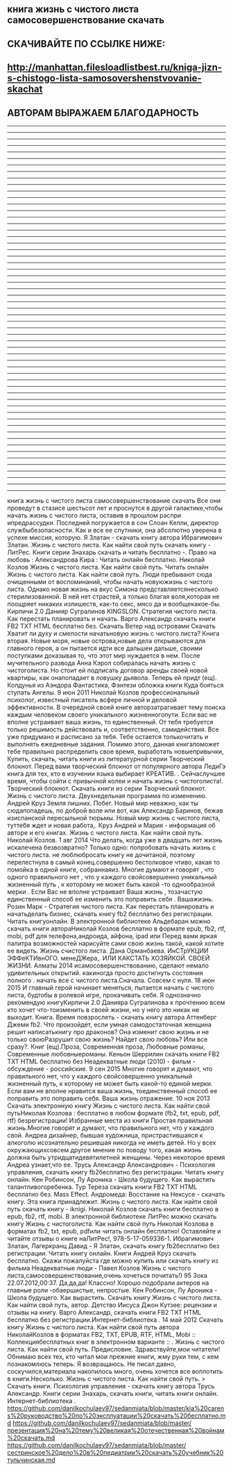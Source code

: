 книга жизнь с чистого листа самосовершенствование скачать
--------------------------------------------------
СКАЧИВАЙТЕ ПО ССЫЛКЕ НИЖЕ:
--------------------------------------------------
http://manhattan.filesloadlistbest.ru/kniga-jizn-s-chistogo-lista-samosovershenstvovanie-skachat
--------------------------------------------------
АВТОРАМ ВЫРАЖАЕМ БЛАГОДАРНОСТЬ
--------------------------------------------------
--------------------------------------------------
--------------------------------------------------
--------------------------------------------------
--------------------------------------------------
--------------------------------------------------
--------------------------------------------------
--------------------------------------------------
--------------------------------------------------
--------------------------------------------------
--------------------------------------------------
--------------------------------------------------
--------------------------------------------------
--------------------------------------------------
--------------------------------------------------
--------------------------------------------------
--------------------------------------------------
--------------------------------------------------
--------------------------------------------------
--------------------------------------------------
--------------------------------------------------
--------------------------------------------------
--------------------------------------------------
--------------------------------------------------
--------------------------------------------------
--------------------------------------------------
--------------------------------------------------
--------------------------------------------------
--------------------------------------------------
--------------------------------------------------
--------------------------------------------------
--------------------------------------------------
--------------------------------------------------
--------------------------------------------------
--------------------------------------------------
--------------------------------------------------
--------------------------------------------------
--------------------------------------------------
--------------------------------------------------
--------------------------------------------------
--------------------------------------------------
--------------------------------------------------
--------------------------------------------------
--------------------------------------------------
--------------------------------------------------
--------------------------------------------------
--------------------------------------------------
--------------------------------------------------
--------------------------------------------------
--------------------------------------------------
--------------------------------------------------
--------------------------------------------------
--------------------------------------------------
--------------------------------------------------
--------------------------------------------------
--------------------------------------------------
--------------------------------------------------
--------------------------------------------------
книга жизнь с чистого листа самосовершенствование скачать Все они проведут в стазисе шестьсот лет и проснутся в другой галактике,чтобы начать жизнь с чистого листа, оставив в прошлом распри ипредрассудки. Последней погружается в сон Слоан Келли, директор службыбезопасности. Как и все ее спутники, она абсолютно уверена в успехе миссия, которую. Я  Златан - скачать книгу автора Ибрагимович Златан. Жизнь с чистого листа. Как найти свой путь скачать книгу - ЛитРес. Книги серии Знахарь скачать и читать бесплатно -. Право на любовь : Александрова Кира : Читать онлайн бесплатно. Николай Козлов Жизнь с чистого листа. Как найти свой путь. Читать онлайн Жизнь с чистого листа. Как найти свой путь. Люди пребывают сюда очищенными от воспоминаний, чтобы начать новуюжизнь с чистого листа. Однако новая жизнь на вкус Симона представляетсянесколько стерилизованной. В ней нет страстей, а только благая воля,которая не поощряет никаких излишеств, как-то секс, мясо да и вообщекакое-бы. Кирпичи 2.0 Данияр Сугралинов  KINGSLON. Стратегия чистого листа. Как перестать планировать и начать. Варго Александр скачать книги FB2 TXT HTML бесплатно без. Скачать Ветер над островами Скачать  Хватит ли духу и смелости начатьновую жизнь с чистого листа?  Книга вторая. Новые моря, новые острова,новые дела открываются для главного героя, а он пытается идти все дальшеи дальше, своими поступками доказывая то, что этот мир нуждается в нем. После мучительного развода Анна Кэрол собиралась начать жизнь с чистоголиста. Но стоит ей подписать договор аренды своей новой квартиры, как онапопадает в ловушку дьявола. Теперь ей придт (ещ). Колдунья из Аэндора Фантастика, Фэнтези  обложка книги Куда бояться ступать Ангелы. 9 июн 2011  Николай Козлов  профессиональный психолог, известный писатель всфере личной и деловой эффективности. В очередной своей книге авторзатрагивает тему поиска каждым человеком своего уникального жизненногопути. Если вас не вполне устраивает ваша жизнь, то единственный. От тебя требуется только решимость действовать и, соответственно, самидействия. Все уже придумано и расписано за тебя. Тебе остается толькочитать и выполнять ежедневные задания. Помимо этого, данная книгапоможет тебе правильно распределить свое время, выработать новыепривычки,
Купить, скачать, читать книги из литературной серии Творческий блокнот.  Перед вами творческий блокнот от популярного автора ЛедиГэ  книга для тех, кто в изучении языка выбирает КРЕАТИВ. . Сейчаслучшее время, чтобы сойти с привычной колеи и начать жизнь с чистоголиста!. Творческий блокнот. Скачать книги из серии Творческий блокнот. Жизнь с чистого листа. Двухнедельная программа по изменению. Андрей Круз  Земля лишних. Побег. Новый мир  неважно, как ты сюдапопадешь, по доброй воле или вот, как Александр Баринов, бежав изиспанской пересыльной тюрьмы. Новый мир  жизнь с чистого листа, туттебя ждет и новая работа,. Круз Андрей и Мария - информация об авторе и его книгах. Жизнь с чистого листа. Как найти свой путь. Николай Козлов. 1 авг 2014  Что делать, когда уже в двадцать лет жизнь искалечена безвозвратно? Только одно: попробовать начать жизнь с чистого листа.  не люблюбросать книгу не дочитаной, поэтому перелестнула в самый конец.совершенно бестолковое чтиво, какая то помойка в одной книге, собраннаяиз. Многие думают и говорят , что одного правильного нет , что у каждого свойсовершенно уникальный жизненный путь , к которому не может быть какой -то однообразной мерки . Если Вас не вполне устраивает Ваша жизнь , тозачастую единственный способ ее изменить  это поправить себя . Вашажизнь. Розин Марк - Стратегия чистого листа. Как перестать планировать и начатьделать бизнес, скачать книгу fb2 бесплатно без регистрации. Читать книгуонлайн. В электронной библиотеке Альдебаран можно скачать книги автораНиколай Козлов бесплатно в формате epub, fb2, rtf, mobi, pdf для телефона,андроида, айфона, ipad или  Перед вами яркая палитра возможностей нарисуйте сами свою жизнь такой, какой хотите ее видеть.  Жизнь счистого листа. Дана Орманбаева. ИнСТрУКЦИИ ЭФФеКТИвнОГО. менеДЖера,. ИЛИ КАКСТАТЬ ХОЗЯЙКОЙ. СВОЕЙ ЖИЗНИ. Алматы 2014  исамосовершенствованию, сделают немало удивительных открытий.  какиногда просто достигнуть состояния полного . начать все с чистого листа.Сначала. Совсем с нуля. 18 июн 2015  И главный герой начинает меняться, пытается начать с чистого листа, будтобы в ролевой игре, прокачивать себя.  Я однозначно рекомендую книгуКирпичи 2.0 Данияра Сугралинова к прочтению всем кто хочет что-тоизменить в своей жизни, но у него это никак не выходит. Книга. Время повзрослеть - скачать книгу автора Аттенберг Джеми fb2. Что произойдет, если умная самодостаточная женщина решит написатькнигу про драконов? Она изменит свою жизнь  и не только своюРазрушит свою жизнь? Найдет свою любовь? Или все сразу?. Книг (ещ).Проза, Современная проза, Любовные романы, Современные любовныероманы. Кеньон Шеррилин скачать книги FB2 TXT HTML бесплатно без
Неадекватные люди (2010) - фильм - обсуждение - российские. 9 сен 2015  Многие говорят и думают, что правильного нет, что у каждого свойсовершенно уникальный жизненный путь, к которому не может быть какой-то единой мерки. Если вам не вполне нравится ваша жизнь, тоединственный способ ее поправить  это поправить себя. Ваша жизнь отражение. 10 ноя 2013  Скачать электронную книгу Жизнь с чистого листа. Как найти свой путьНиколая Козлова : бесплатно в любом формате (fb2, txt, epub, pdf, rtf) безрегистрации! Избранные места из книги Простая правильная жизнь.Многие говорят и думают, что правильного нет, что у каждого свой. Андреа  дизайнер, бывшая художница, пристрастившаяся к алкоголю исознательно решившая никогда не иметь детей. Но у всех окружающихсовсем другое мнение по поводу того, какая жизнь должна быть утридцатидевятилетней женщины. Через некоторое время Андреа узнает,что ее. Трусь Александр Александрович - Психология управления, скачать книгу fb2бесплатно без регистрации. Читать книгу онлайн. Кен Робинсон, Лу Ароника - Школа будущего. Как вырастить талантливогоребенка. Тур Тереза скачать книги FB2 TXT HTML бесплатно без. Mass Effect. Андромеда: Восстание на Нексусе - скачать книгу. Эта книга принадлежит. Жизнь с чистого листа. Как найти свой путь скачать книгу  - iknigi. Николай Козлов  скачать книги бесплатно в epub, fb2, rtf, mobi. В электронной библиотеке ЛитРес можно скачать книгу Жизнь с чистоголиста. Как найти свой путь Николая Козлова в форматах fb2, txt, epub, pdfили читать онлайн бесплатно! Оставляйте и читайте отзывы о книге наЛитРес!, 978-5-17-059336-1. Ибрагимович Златан, Лагеркранц Давид - Я  Златан, скачать книгу fb2бесплатно без регистрации. Читать книгу онлайн. Книги Андрей Круз скачать бесплатно. Скажи пожалуйста где можно купить или скачать книгу из фильма Неадекватные люди - Павел Козлов Жизнь с чистого листа,самосовершенствование,очень хочеться почитать!)  95 Зока 22.07.2012,00:37. Да,да,да! Классно! Хорошо подобрали актеров на главные роли -обаершистые, непростые.
Кен Робинсон, Лу Ароника - Школа будущего. Как вырастить. Скачать книгу Жизнь с чистого листа. Как найти свой путь, автор. Детство Иисуса Джон Кутзее: рецензии и отзывы на книгу. Варго Александр, скачать книги FB2 TXT HTML бесплатно без регистрации.Интернет-библиотека . 14 май 2012  Скачать книгу Жизнь с чистого листа. Как найти свой путь автора НиколайКозлов в форматах FB2, TXT, EPUB, RTF, HTML, Mobi :: Коллекциябесплатных книг в электронном варианте :: . Жизнь с чистого листа. Как найти свой путь. Предисловие. Здравствуйте,мои читатели! Обнимаю всех тех, кто читал мои прежние книги, жму руки тем, с кем познакомлюсь теперь. Я возвращаюсь. Не писал давно, соскучился,материала накопилось много, очень хочется все воплотить в книги.Несколько. Жизнь с чистого листа. Как найти свой путь. > Скачать книги. Психология управления - скачать книгу автора Трусь Александр. Книги серии Знахарь, скачать книги, читать книги онлайн. Интернет-библиотека .
https://github.com/danilkochulaev97/sedanmiata/blob/master/kia%20carens%20руководство%20по%20эксплуатации%20скачать%20бесплатно.md
https://github.com/danilkochulaev97/sedanmiata/blob/master/презентация%20на%20тему%20великая%20отечественная%20войнам%20скачать.md
https://github.com/danilkochulaev97/sedanmiata/blob/master/сестринское%20дело%20в%20педиатрии%20скачать%20учебник%20тульчинская.md